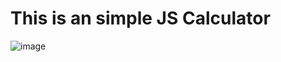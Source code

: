 # This is an simple JS Calculator

![image](https://user-images.githubusercontent.com/95572740/178779713-73fede11-cca6-48f8-807e-03d1754c4a66.png)


